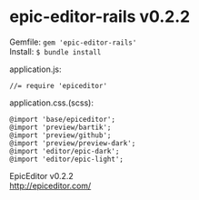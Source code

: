 epic-editor-rails v0.2.2
=================
Gemfile: ```gem 'epic-editor-rails'```  
Install: ```$ bundle install  ```

application.js:  
```
//= require 'epiceditor'  
```

application.css.(scss):
```
@import 'base/epiceditor';  
@import 'preview/bartik';  
@import 'preview/github';  
@import 'preview/preview-dark';  
@import 'editor/epic-dark';  
@import 'editor/epic-light';  
```

EpicEditor v0.2.2  
http://epiceditor.com/  
